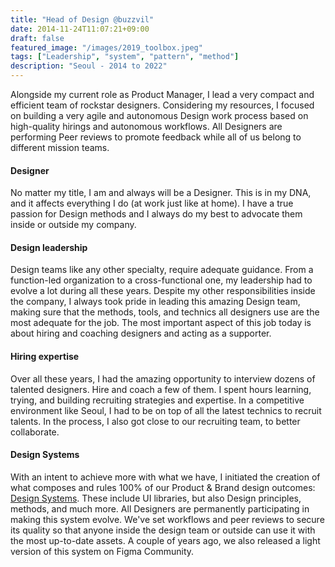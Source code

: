 ```yaml
---
title: "Head of Design @buzzvil"
date: 2014-11-24T11:07:21+09:00
draft: false
featured_image: "/images/2019_toolbox.jpeg"
tags: ["Leadership", "system", "pattern", "method"]
description: "Seoul - 2014 to 2022"
---
```


Alongside my current role as Product Manager, I lead a very compact and efficient team of rockstar designers. Considering my resources, I focused on building a very agile and autonomous Design work process based on high-quality hirings and autonomous workflows. All Designers are performing Peer reviews to promote feedback while all of us belong to different mission teams.

#### Designer

No matter my title, I am and always will be a Designer. This is in my DNA, and it affects everything I do (at work just like at home). I have a true passion for Design methods and I always do my best to advocate them inside or outside my company.

#### Design leadership

Design teams like any other specialty, require adequate guidance. From a function-led organization to a cross-functional one, my leadership had to evolve a lot during all these years. Despite my other responsibilities inside the company, I always took pride in leading this amazing Design team, making sure that the methods, tools, and technics all designers use are the most adequate for the job. The most important aspect of this job today is about hiring and coaching designers and acting as a supporter.

#### Hiring expertise

Over all these years, I had the amazing opportunity to interview dozens of talented designers. Hire and coach a few of them. I spent hours learning, trying, and building recruiting strategies and expertise. In a competitive environment like Seoul, I had to be on top of all the latest technics to recruit talents. In the process, I also got close to our recruiting team, to better collaborate.

#### Design Systems

With an intent to achieve more with what we have, I initiated the creation of what composes and rules 100% of our Product & Brand design outcomes: [Design Systems](https://design.buzzvil.com).
These include UI libraries, but also Design principles, methods, and much more. All Designers are permanently participating in making this system evolve. We've set workflows and peer reviews to secure its quality so that anyone inside the design team or outside can use it with the most up-to-date assets.
A couple of years ago, we also released a light version of this system on Figma Community.

